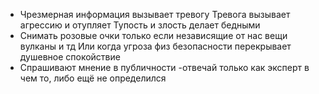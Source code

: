 * Чрезмерная информация вызывает тревогу
Тревога вызывает агрессию и отупляет
Тупость и злость делает бедными 
* Снимать розовые очки только если независящие от нас вещи вулканы и тд
Или когда угроза физ безопасности перекрывает душевное спокойствие
* Спрашивают мнение в публичности -отвечай только как эксперт в чем то, либо ещё не определился
